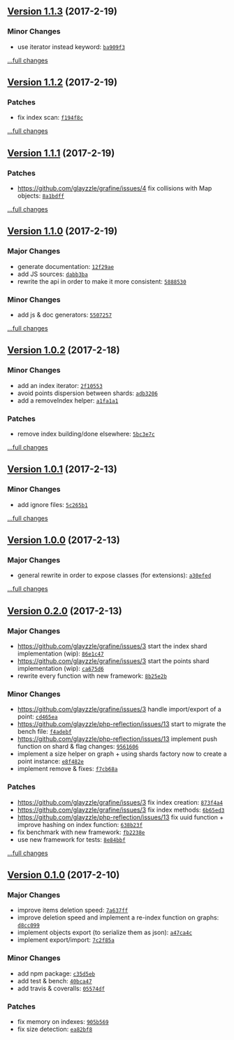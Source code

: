 ## [Version 1.1.3](https://github.com/glayzzle/grafine/releases/tag/v1.1.3) (2017-2-19)

### Minor Changes

- use iterator instead  keyword: [`ba909f3`](https://github.com/glayzzle/grafine/commit/ba909f3)

[...full changes](https://github.com/glayzzle/grafine/compare/v1.1.2...v1.1.3)

## [Version 1.1.2](https://github.com/glayzzle/grafine/releases/tag/v1.1.2) (2017-2-19)

### Patches

- fix index scan: [`f194f8c`](https://github.com/glayzzle/grafine/commit/f194f8c)

[...full changes](https://github.com/glayzzle/grafine/compare/v1.1.1...v1.1.2)

## [Version 1.1.1](https://github.com/glayzzle/grafine/releases/tag/v1.1.1) (2017-2-19)

### Patches

- https://github.com/glayzzle/grafine/issues/4 fix collisions with Map objects: [`8a1bdff`](https://github.com/glayzzle/grafine/commit/8a1bdff)

[...full changes](https://github.com/glayzzle/grafine/compare/v1.1.0...v1.1.1)

## [Version 1.1.0](https://github.com/glayzzle/grafine/releases/tag/v1.1.0) (2017-2-19)

### Major Changes

- generate documentation: [`12f29ae`](https://github.com/glayzzle/grafine/commit/12f29ae)
- add JS sources: [`dabb3ba`](https://github.com/glayzzle/grafine/commit/dabb3ba)
- rewrite the api in order to make it more consistent: [`5888530`](https://github.com/glayzzle/grafine/commit/5888530)

### Minor Changes

- add js & doc generators: [`5507257`](https://github.com/glayzzle/grafine/commit/5507257)

[...full changes](https://github.com/glayzzle/grafine/compare/v1.0.2...v1.1.0)

## [Version 1.0.2](https://github.com/glayzzle/grafine/releases/tag/v1.0.2) (2017-2-18)

### Minor Changes

- add an index iterator: [`2f10553`](https://github.com/glayzzle/grafine/commit/2f10553)
- avoid points dispersion between shards: [`adb3206`](https://github.com/glayzzle/grafine/commit/adb3206)
- add a removeIndex helper: [`a1fa1a1`](https://github.com/glayzzle/grafine/commit/a1fa1a1)

### Patches

- remove index building/done elsewhere: [`5bc3e7c`](https://github.com/glayzzle/grafine/commit/5bc3e7c)

[...full changes](https://github.com/glayzzle/grafine/compare/v1.0.1...v1.0.2)

## [Version 1.0.1](https://github.com/glayzzle/grafine/releases/tag/v1.0.1) (2017-2-13)

### Minor Changes

- add ignore files: [`5c265b1`](https://github.com/glayzzle/grafine/commit/5c265b1)

[...full changes](https://github.com/glayzzle/grafine/compare/v1.0.0...v1.0.1)

## [Version 1.0.0](https://github.com/glayzzle/grafine/releases/tag/v1.0.0) (2017-2-13)

### Major Changes

- general rewrite in order to expose classes (for extensions): [`a30efed`](https://github.com/glayzzle/grafine/commit/a30efed)

[...full changes](https://github.com/glayzzle/grafine/compare/v0.2.0...v1.0.0)

## [Version 0.2.0](https://github.com/glayzzle/grafine/releases/tag/v0.2.0) (2017-2-13)

### Major Changes

- https://github.com/glayzzle/grafine/issues/3 start the index shard implementation (wip): [`86e1c47`](https://github.com/glayzzle/grafine/commit/86e1c47)
- https://github.com/glayzzle/grafine/issues/3 start the points shard implementation (wip): [`ca675d6`](https://github.com/glayzzle/grafine/commit/ca675d6)
- rewrite every function with new framework: [`8b25e2b`](https://github.com/glayzzle/grafine/commit/8b25e2b)

### Minor Changes

- https://github.com/glayzzle/grafine/issues/3 handle import/export of a point: [`cd465ea`](https://github.com/glayzzle/grafine/commit/cd465ea)
- https://github.com/glayzzle/php-reflection/issues/13 start to migrate the bench file: [`f4adebf`](https://github.com/glayzzle/grafine/commit/f4adebf)
- https://github.com/glayzzle/php-reflection/issues/13 implement push function on shard & flag changes: [`9561606`](https://github.com/glayzzle/grafine/commit/9561606)
- implement a size helper on graph + using shards factory now to create a point instance: [`e8f482e`](https://github.com/glayzzle/grafine/commit/e8f482e)
- implement remove & fixes: [`f7cb68a`](https://github.com/glayzzle/grafine/commit/f7cb68a)

### Patches

- https://github.com/glayzzle/grafine/issues/3 fix index creation: [`873f4a4`](https://github.com/glayzzle/grafine/commit/873f4a4)
- https://github.com/glayzzle/grafine/issues/3 fix index methods: [`6b65ed3`](https://github.com/glayzzle/grafine/commit/6b65ed3)
- https://github.com/glayzzle/php-reflection/issues/13 fix uuid function + improve hashing on index function: [`638b23f`](https://github.com/glayzzle/grafine/commit/638b23f)
- fix benchmark with new framework: [`fb2238e`](https://github.com/glayzzle/grafine/commit/fb2238e)
- use new framework for tests: [`8e84bbf`](https://github.com/glayzzle/grafine/commit/8e84bbf)

[...full changes](https://github.com/glayzzle/grafine/compare/v0.1.0...v0.2.0)

## [Version 0.1.0](https://github.com/glayzzle/grafine/releases/tag/v0.1.0) (2017-2-10)

### Major Changes

- improve items deletion speed: [`7a637ff`](https://github.com/glayzzle/grafine/commit/7a637ff)
- improve deletion speed and implement a re-index function on graphs: [`d8cc099`](https://github.com/glayzzle/grafine/commit/d8cc099)
- implement objects export (to serialize them as json): [`a47ca4c`](https://github.com/glayzzle/grafine/commit/a47ca4c)
- implement export/import: [`7c2f85a`](https://github.com/glayzzle/grafine/commit/7c2f85a)

### Minor Changes

- add npm package: [`c35d5eb`](https://github.com/glayzzle/grafine/commit/c35d5eb)
- add test & bench: [`40bca47`](https://github.com/glayzzle/grafine/commit/40bca47)
- add travis & coveralls: [`05574df`](https://github.com/glayzzle/grafine/commit/05574df)

### Patches

- fix memory on indexes: [`905b569`](https://github.com/glayzzle/grafine/commit/905b569)
- fix size detection: [`ea82bf8`](https://github.com/glayzzle/grafine/commit/ea82bf8)
